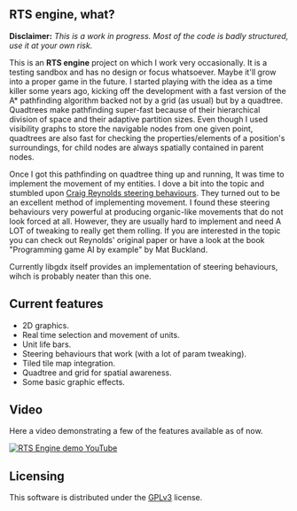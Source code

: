 ## RTS engine, what?
**Disclaimer:** _This is a work in progress. Most of the code is badly structured, use it at your own risk._

This is an **RTS engine** project on which I work very occasionally. It is a testing sandbox and has no design or focus whatsoever. Maybe it'll grow into a proper game in the future.
I started playing with the idea as a time killer some years ago, kicking off the development with a fast version of the A* pathfinding algorithm backed not by a grid (as usual) but by a quadtree. Quadtrees make pathfinding super-fast because of their hierarchical division of space and their adaptive partition sizes. Even though I used visibility graphs to store the navigable nodes from one given point, quadtrees are also fast for checking the properties/elements of a position's surroundings, for child nodes are always spatially contained in parent nodes.

Once I got this pathfinding on quadtree thing up and running, It was time to implement the movement of my entities. I dove a bit into the topic and stumbled upon [Craig Reynolds steering behaviours](http://www.red3d.com/cwr/papers/1999/gdc99steer.html). They turned out to be an excellent method of implementing movement. I found these steering behaviours very powerful at producing organic-like movements that do not look forced at all. However, they are usually hard to implement and need A LOT of tweaking to really get them rolling. If you are interested in the topic you can check out Reynolds' original paper or have a look at the book "Programming game AI by example" by Mat Buckland.

Currently libgdx itself provides an implementation of steering behaviours, wihch is probably neater than this one.

## Current features
- 2D graphics.
- Real time selection and movement of units.
- Unit life bars.
- Steering behaviours that work (with a lot of param tweaking).
- Tiled tile map integration.
- Quadtree and grid for spatial awareness.
- Some basic graphic effects.

## Video

Here a video demonstrating a few of the features available as of now.

[![RTS Engine demo YouTube](http://img.youtube.com/vi/17fDqcZ0mu8/0.jpg)](http://www.youtube.com/watch?v=17fDqcZ0mu8 "RTS Engine demo video")

## Licensing

This software is distributed under the [GPLv3](https://www.gnu.org/licenses/quick-guide-gplv3.html) license.
